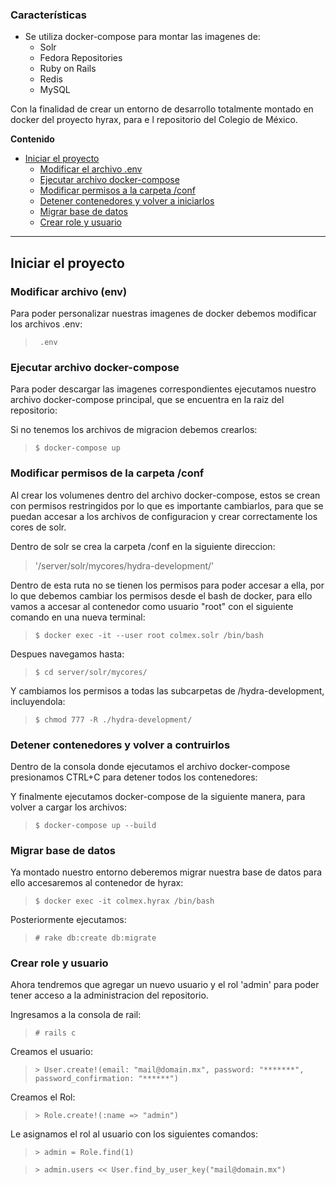 ### Características

- Se utiliza docker-compose para montar las imagenes de:
    - Solr
    - Fedora Repositories
    - Ruby on Rails
    - Redis
    - MySQL

Con la finalidad de crear un entorno de desarrollo totalmente montado en docker del proyecto hyrax, para e l repositorio del Colegio de México.

<!--# Proquest

<img src="https://migantoju.com/wp-content/uploads/2018/12/1_u_Jr6FozmyMCi3pe9ZsoFg-768x432.png"  width="384" height="216" />-->


**Contenido**

<!--ts-->
- [Iniciar el proyecto](#iniciar-el-proyecto)
    * [Modificar el archivo .env](#modificar-archivo-(env))
	* [Ejecutar archivo docker-compose](#ejecutar-archivo-docker-compose)
	+ [Modificar permisos a la carpeta /conf](#modificar-permisos-de-la-carpeta-/conf)
	* [Detener contenedores y volver a iniciarlos](#detener-contenedores-y-volver-a-contruirlos)
    * [Migrar base de datos](#migrar-base-de-datos)
    * [Crear role y usuario](#crear-role-y-usuario)
<!--te-->

** **

## Iniciar el proyecto


### Modificar archivo (env)

Para poder personalizar nuestras imagenes de docker debemos modificar los archivos .env:

>	` .env`


### Ejecutar archivo docker-compose

Para poder descargar las imagenes correspondientes ejecutamos nuestro archivo docker-compose principal, que se encuentra en la raiz del repositorio:

Si no tenemos los archivos de migracion debemos crearlos:

>	`$ docker-compose up`

### Modificar permisos de la carpeta /conf

Al crear los volumenes dentro del archivo docker-compose, estos se crean con permisos restringidos por lo que es importante cambiarlos, para que se puedan accesar a los archivos de configuracion y crear correctamente los cores de solr.

Dentro de solr se crea la carpeta /conf en la siguiente direccion: 

> '/server/solr/mycores/hydra-development/'

Dentro de esta ruta no se tienen los permisos para poder accesar a ella, por lo que debemos cambiar los permisos desde el bash de docker, para ello vamos a accesar al contenedor como usuario "root" con el siguiente comando en una nueva terminal:

>	`$ docker exec -it --user root colmex.solr /bin/bash`

Despues navegamos hasta:

>   `$ cd server/solr/mycores/`

Y cambiamos los permisos a todas las subcarpetas de /hydra-development, incluyendola:

>   `$ chmod 777 -R ./hydra-development/`

### Detener contenedores y volver a contruirlos

Dentro de la consola donde ejecutamos el archivo docker-compose presionamos CTRL+C para detener todos los contenedores:

Y finalmente ejecutamos docker-compose de la siguiente manera, para volver a cargar los archivos:
>   `$ docker-compose up --build`

### Migrar base de datos

Ya montado nuestro entorno deberemos migrar nuestra base de datos para ello accesaremos al contenedor de hyrax:

>   `$ docker exec -it colmex.hyrax /bin/bash`

Posteriormente ejecutamos:

>   `# rake db:create db:migrate`

### Crear role y usuario

Ahora tendremos que agregar un nuevo usuario y el rol 'admin' para poder tener acceso a la administracion del repositorio.

Ingresamos a la consola de rail:

>   `# rails c`

Creamos el usuario:

>   `> User.create!(email: "mail@domain.mx", password: "*******", password_confirmation: "******")`

Creamos el Rol:

>   `> Role.create!(:name => "admin")`

Le asignamos el rol al usuario con los siguientes comandos:

>   `> admin = Role.find(1)`

>   `> admin.users << User.find_by_user_key("mail@domain.mx")`

